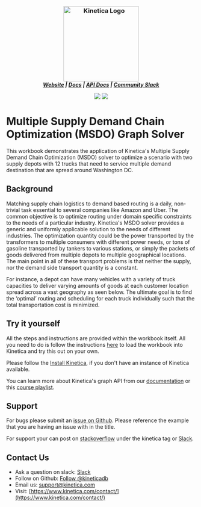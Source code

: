 <h3 align="center" style="margin:0px">
    <img width="200" src="https://2wz2rk1b7g6s3mm3mk3dj0lh-wpengine.netdna-ssl.com/wp-content/uploads/2018/08/kinetica_logo.svg" alt="Kinetica Logo"/>
</h3>
<h5 align="center" style="margin:0px">
    <a href="https://www.kinetica.com/">Website</a>
    <span> | </span>
    <a href="https://docs.kinetica.com/7.1/">Docs</a>
    <span> | </span>
    <a href="https://docs.kinetica.com/7.1/api/">API Docs</a>
    <span> | </span>
    <a href="https://join.slack.com/t/kinetica-community/shared_invite/zt-1bt9x3mvr-uMKrXlSDXfy3oU~sKi84qg">Community Slack</a>   
</h5>
<p align = "center">
 <img src="https://img.shields.io/badge/tested-%3E=v7.1.7-green"></img>  <img src="https://img.shields.io/badge/time-15 mins-blue"></img>
</p>
<h1>
Multiple Supply Demand Chain Optimization (MSDO) Graph Solver
</h1>

This workbook demonstrates the application of Kinetica's Multiple Supply Demand Chain Optimization (MSDO) solver to optimize a scenario with two supply depots with 12 trucks that need to service multiple demand destination that are spread around Washington DC.

## Background

Matching supply chain logistics to demand based routing is a daily, non-trivial task essential to several companies like Amazon and Uber. The common objective is to optimize routing under domain specific constraints to the needs of a particular industry. Kinetica's MSDO solver provides a generic and uniformly applicable solution to the needs of different industries. The optimization quantity could be the power transported by the transformers to multiple consumers with different power needs, or tons of gasoline transported by tankers to various stations, or simply the packets of goods delivered from multiple depots to multiple geographical locations. The main point in all of these transport problems is that neither the supply, nor the demand side transport quantity is a constant.

For instance, a depot can have  many vehicles with a variety of truck capacities to deliver varying amounts of  goods at each customer location spread across a vast geography as seen below. The ultimate goal is to find the ‘optimal’ routing and scheduling for each truck individually such that the total transportation cost is minimized.

## Try it yourself
All the steps and instructions are provided within the workbook itself. All you need to do is follow the instructions [here](https://github.com/kineticadb/examples#how-to-run-these-examples) to load the workbook into Kinetica and try this out on your own. 

Please follow the [Install Kinetica](https://github.com/kineticadb/examples#install-kinetica), if you don't have an instance of Kinetica available.

You can learn more about Kinetica's graph API from our [documentation](https://docs.kinetica.com/7.1/graph_solver/network_graph_solver) or this [course playlist](https://www.youtube.com/playlist?list=PLtLChx8K0ZZVkufn1GMvsR3BY2jMP3JXD).

## Support
For bugs please submit an [issue on Github](https://github.com/kineticadb/examples/issues). Please reference the example that you are having an issue with in the title.

For support your can post on [stackoverflow](https://stackoverflow.com/questions/tagged/kinetica) under the kinetica tag or [Slack](https://join.slack.com/t/kinetica-community/shared_invite/zt-1bt9x3mvr-uMKrXlSDXfy3oU~sKi84qg).

## Contact Us
* Ask a question on slack: [Slack](https://join.slack.com/t/kinetica-community/shared_invite/zt-1bt9x3mvr-uMKrXlSDXfy3oU~sKi84qg)
* Follow on Github: <a class="github-button" href="https://github.com/kineticadb" data-size="large" aria-label="Follow @kineticadb on GitHub">Follow @kineticadb</a> 
* Email us: [support@kinetica.com](mailto:support@kinetica.com)
* Visit: [https://www.kinetica.com/contact/](https://www.kinetica.com/contact/)
